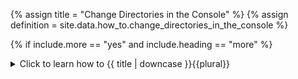 <!--------------------------------------------- TITLE AND DEFINITION starts -->

{% assign title = "Change Directories in the Console" %}
{% assign definition = site.data.how_to.change_directories_in_the_console %}

<!--------------------------------------------- TITLE AND DEFINITION ends -->

{% if include.more == "yes" and include.heading == "more" %}
<details class='detailsCollapsible'><summary class='nobr'>Click to learn how to {{ title | downcase }}{{plural}}
</summary>
{% endif %}

{% if include.heading != "" and include.heading != "more" %}
{{include.heading}} How to {{title}}
{% endif %}

{% if include.table == "yes" %}
<table class='definitionTable'><tr><td>
{% endif %}

{% if include.definition == "bold" %}
<strong><i>In brief: </i>{{ definition }}</strong>
{% else %}
{% if include.definition != "no" %}
<strong><i>In brief: </i></strong> {{ definition }}
{% endif %}
{% endif %}

{% if include.table == "yes" %}
</td></tr></table>
{% endif %}

{% if include.more == "yes" and include.content == "more" and include.heading != "more" %}
<details class='detailsCollapsible'><summary class='nobr'>Click to learn how to {{ title | downcase }}{{plural}}
</summary>
{% endif %}

{% if include.content != "no" %}

<!--------------------------------------------- CONTENT starts -->

These are a few useful commands to navigate through a directory structure in the context of a console/terminal/command line application:

| Command | Effect |
| :--- | :--- |
| ```cd..``` | Goes down to the parent directory |
| ```cd...``` | Goes down two directories |
| ```cd\``` | Goes down to the root directory |
| ```cd directory-name``` | Enters a specific directory in the current level |
| ```c:``` or ```d:``` | Switches drives |

{% include image.html file='how-to/change-directories-in-the-console-00.gif' url='yes' max-width='100' caption='Use the ```cd``` command to change and enter directories.' %}

<!--------------------------------------------- CONTENT ends -->

{% endif %}

{% if include.more == "yes" and include.extended == "more" and include.content != "more" and include.heading != "more" %}
<details class='detailsCollapsible'><summary class='nobr'>Click to learn how to {{ title | downcase }}{{plural}}
</summary>
{% endif %}

{% if include.extended != "no" %}

<!--------------------------------------------- EXTENDED starts -->

XXXXXXXXXXXXXXXXXXXXXXXXXXXXXXXXXXXXXXXXXXXXXXXXXXXXXX

<!--------------------------------------------- EXTENDED ends -->

{% endif %}

{% if include.more == "yes" %}
</details>
{% endif %}